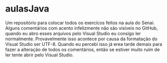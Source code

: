 # aulasJava
Um repositório para colocar todos os exercícos feitos na aula do Senai.
Alguns comentários com acento infelizmente não são visíveis no GitHub, quando eu abro esses arquivos pelo Visual Studio eu consigo ler normalmente.
Provavelmente isso acontece por causa da formatação do Visual Studio ser UTF-8.
Quando eu percebi isso já erea tarde demais para fazer a alteração de todos os comentários, então se estiver muito ruim de ler tente abrir pelo Visual Studio.

